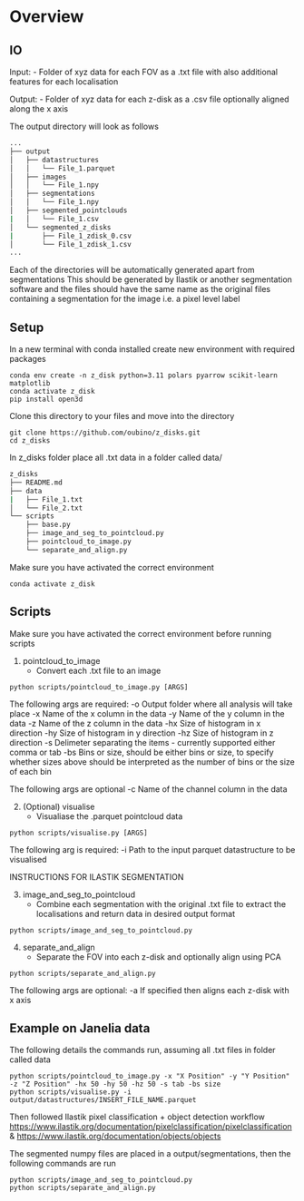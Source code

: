 # Overview

## IO

Input:
    - Folder of xyz data for each FOV as a .txt file with also additional features for each localisation
               
Output:
    - Folder of xyz data for each z-disk as a .csv file optionally aligned along the x axis

The output directory will look as follows

```bash
...
├── output
│   ├── datastructures
│   │   └── File_1.parquet
│   ├── images
│   │   └── File_1.npy
│   ├── segmentations
│   │   └── File_1.npy
│   ├── segmented_pointclouds
|   │   └── File_1.csv
│   └── segmented_z_disks
|       ├── File_1_zdisk_0.csv
│       └── File_1_zdisk_1.csv
...
```

Each of the directories will be automatically generated apart from segmentations
This should be generated by Ilastik or another segmentation software and the files should have the same name as the original files containing a segmentation for the image i.e. a pixel level label

## Setup

In a new terminal with conda installed create new environment with required packages

```shell
conda env create -n z_disk python=3.11 polars pyarrow scikit-learn matplotlib
conda activate z_disk
pip install open3d
```

Clone this directory to your files and move into the directory

```shell
git clone https://github.com/oubino/z_disks.git
cd z_disks
```

In z_disks folder place all .txt data in a folder called data/

```bash
z_disks
├── README.md
├── data
|   ├── File_1.txt
│   └── File_2.txt
└── scripts
    ├── base.py
    ├── image_and_seg_to_pointcloud.py
    ├── pointcloud_to_image.py
    └── separate_and_align.py
```

Make sure you have activated the correct environment 

```shell
conda activate z_disk 
```

## Scripts

Make sure you have activated the correct environment before running scripts

1. pointcloud_to_image
    - Convert each .txt file to an image

```shell
python scripts/pointcloud_to_image.py [ARGS]
```

The following args are required:
    -o Output folder where all analysis will take place
    -x Name of the x column in the data
    -y Name of the y column in the data
    -z Name of the z column in the data
    -hx Size of histogram in x direction
    -hy Size of histogram in y direction
    -hz Size of histogram in z direction
    -s Delimeter separating the items - currently supported either comma or tab
    -bs Bins or size, should be either bins or size, to specify whether sizes above should be interpreted as the number of bins or the size of each bin

The following args are optional
    -c Name of the channel column in the data 

2. (Optional) visualise
    - Visualiase the .parquet pointcloud data

```shell
python scripts/visualise.py [ARGS]
```

The following arg is required:
    -i Path to the input parquet datastructure to be visualised

INSTRUCTIONS FOR ILASTIK SEGMENTATION

3. image_and_seg_to_pointcloud 
    - Combine each segmentation with the original .txt file to extract the localisations and return data in desired output format

```shell
python scripts/image_and_seg_to_pointcloud.py
```

4. separate_and_align
    - Separate the FOV into each z-disk and optionally align using PCA

```shell
python scripts/separate_and_align.py
```

The following args are optional:
    -a If specified then aligns each z-disk with x axis

## Example on Janelia data

The following details the commands run, assuming all .txt files in folder called data

```shell
python scripts/pointcloud_to_image.py -x "X Position" -y "Y Position" -z "Z Position" -hx 50 -hy 50 -hz 50 -s tab -bs size
python scripts/visualise.py -i output/datastructures/INSERT_FILE_NAME.parquet
```

Then followed Ilastik pixel classification + object detection workflow https://www.ilastik.org/documentation/pixelclassification/pixelclassification & https://www.ilastik.org/documentation/objects/objects

The segmented numpy files are placed in a output/segmentations, then the following commands are run

```shell
python scripts/image_and_seg_to_pointcloud.py
python scripts/separate_and_align.py
```

